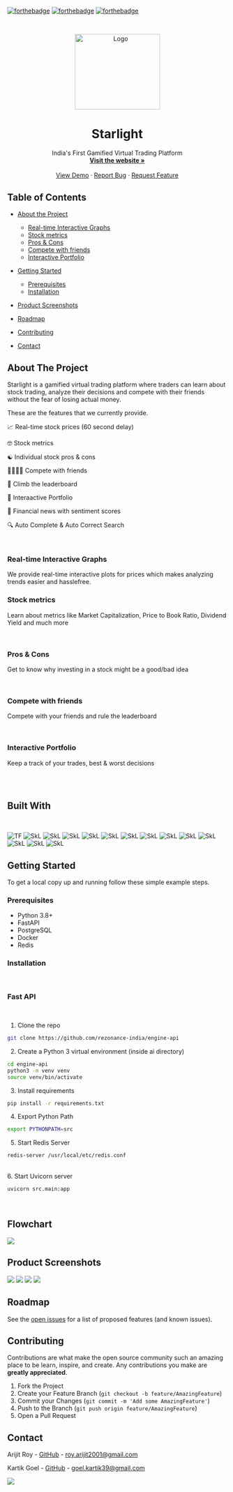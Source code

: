 <p align="center">

[![forthebadge](https://forthebadge.com/images/badges/built-with-love.svg)](https://forthebadge.com)
[![forthebadge](https://forthebadge.com/images/badges/for-you.svg)](https://forthebadge.com)
[![forthebadge](https://forthebadge.com/images/badges/open-source.svg)](https://forthebadge.com)


</p>

<!-- PROJECT LOGO -->
<br/>
<p align="center">
  <a href="https://rezonanceindia.tech/">
    <img src="STATIC/starlight-logo-transparentbg.png" alt="Logo" width="195" height="172.5">
  </a>

  <h1 align="center">Starlight</h1>
  <p align="center">
    India's First Gamified Virtual Trading Platform
    <br />
    <a href="https://aqua-client.vercel.app/h"><strong>Visit the website »</strong></a>
    <br />
    <br />
    <a href="https://aqua-client.vercel.app/">View Demo</a>
    ·
    <a href="https://github.com/0xCompyler/starlight-pisces/issues">Report Bug</a>
    ·
    <a href="https://github.com/0xCompyler/starlight-pisces/issues">Request Feature</a>
  </p>
</p>

</p>



<!-- TABLE OF CONTENTS -->
## Table of Contents

* [About the Project](#about-the-project)
  * [Real-time Interactive Graphs](#real-time-interactive-graphs)
  * [Stock metrics](#stock-metrics)
  * [Pros & Cons](#pros-&-cons)
  * [Compete with friends](#compete-with-friends)
  * [Interactive Portfolio](#interactive-portfolio)

* [Getting Started](#getting-started)
  * [Prerequisites](#prerequisites)
  * [Installation](#installation)
* [Product Screenshots](#Product-Screenshots)
* [Roadmap](#roadmap)
* [Contributing](#contributing)
* [Contact](#contact)




<!-- ABOUT THE PROJECT -->
## About The Project
Starlight is a gamified virtual trading platform where traders can learn about stock trading, analyze their decisions and compete with their friends without the fear of losing actual money. 

These are the features that we currently provide. 
<br/>

:chart_with_upwards_trend: Real-time stock prices (60 second delay)

:nerd_face: Stock metrics

:yin_yang: Individual stock pros & cons 

:family_woman_woman_boy_boy: Compete with friends

:1st_place_medal: Climb the leaderboard

:ledger: Interaactive Portfolio

:newspaper: Financial news with sentiment scores

:mag: Auto Complete & Auto Correct Search


<br />

### Real-time Interactive Graphs
We provide real-time interactive plots for prices which makes analyzing trends easier and hasslefree.

### Stock metrics
Learn about metrics like Market Capitalization, Price to Book Ratio, Dividend Yield and much more

<br />

### Pros & Cons
Get to know why investing in a stock might be a good/bad idea

<br />

### Compete with friends
Compete with your friends and rule the leaderboard

<br />

### Interactive Portfolio
Keep a track of your trades, best & worst decisions

<br />
<br />

## Built With

</br>
<p float = "left">

<img alt="TF" src="https://img.shields.io/badge/Azure-0089D6?style=for-the-badge&logo=microsoft-azure&logoColor=white"/>

<img alt="SkL" src="https://img.shields.io/badge/Plotly-3F4F75?style=for-the-badge&logo=plotly&logoColor=white"/>

<img alt="SkL" src="https://img.shields.io/badge/Redis-DC382D?style=for-the-badge&logo=redis&logoColor=white"/>

<img alt="SkL" src="https://img.shields.io/badge/PostgreSQL-4169E1?style=for-the-badge&logo=postgresql&logoColor=white"/>

<img alt="SkL" src="https://img.shields.io/badge/Socketio-010101?style=for-the-badge&logo=socket.io&logoColor=white"/>

<img alt="SkL" src="https://img.shields.io/badge/fastapi-009688?style=for-the-badge&logo=fastapi&logoColor=white"/>

<img alt="SkL" src="https://img.shields.io/badge/nginx-009639?style=for-the-badge&logo=nginx&logoColor=white"/>

<img alt="SkL" src="https://img.shields.io/badge/pytest-2496ED?style=for-the-badge&logo=docker&logoColor=white"/>

<img alt="SkL" src="https://img.shields.io/badge/github%20actions-2088FF?style=for-the-badge&logo=github-actions&logoColor=white"/>

<img alt="SkL" src="https://img.shields.io/badge/MongoDB-47A248?style=for-the-badge&logo=mongodb&logoColor=white"/>

<img alt="SkL" src="https://img.shields.io/badge/react-61DAFB?style=for-the-badge&logo=react&logoColor=white"/>

<img alt="SkL" src="https://img.shields.io/badge/express-000000?style=for-the-badge&logo=express&logoColor=white"/>

<img alt="SkL" src="https://img.shields.io/badge/tailwind%20css-06B6D4?style=for-the-badge&logo=tailwind%20css&logoColor=white"/>

<img alt="SkL" src="https://img.shields.io/badge/nodejs-339933?style=for-the-badge&logo=node.js&logoColor=white"/>



</p>


<!-- GETTING STARTED -->
## Getting Started

To get a local copy up and running follow these simple example steps.

### Prerequisites


* Python 3.8+
* FastAPI
* PostgreSQL
* Docker
* Redis


### Installation 

<br />

### Fast API
<br />

1. Clone the repo 
```sh
git clone https://github.com/rezonance-india/engine-api
```


2. Create a Python 3 virtual environment (inside ai directory)
```sh
cd engine-api
python3 -m venv venv
source venv/bin/activate
```

3. Install requirements
```sh
pip install -r requirements.txt
```

4. Export Python Path
```sh
export PYTHONPATH=src
```

5. Start Redis Server
```sh
redis-server /usr/local/etc/redis.conf
```

</br>
6. Start Uvicorn server

```sh
uvicorn src.main:app
```

<br />


<!-- USAGE EXAMPLES -->
## Flowchart


<img src = "STATIC/rezonance-api.png">


## Product Screenshots

<img src = "STATIC/dashboard.png">

<img src = "STATIC/plot.png">

<img src = "STATIC/news.png">

<img src = "STATIC/search.png">




<!-- ROADMAP -->
## Roadmap

See the [open issues](https://github.com/rezonance-india/engine-api/issues) for a list of proposed features (and known issues).


<!-- CONTRIBUTING -->
## Contributing

Contributions are what make the open source community such an amazing place to be learn, inspire, and create. Any contributions you make are **greatly appreciated**.

1. Fork the Project
2. Create your Feature Branch (`git checkout -b feature/AmazingFeature`)
3. Commit your Changes (`git commit -m 'Add some AmazingFeature'`)
4. Push to the Branch (`git push origin feature/AmazingFeature`)
5. Open a Pull Request





<!-- CONTACT -->
## Contact

Arijit Roy - [GitHub](https://github.com/radioactive11) - roy.arijit2001@gmail.com

Kartik Goel - [GitHub](https://github.com/kg-kartik) - goel.kartik39@gmail.com



<img src = "https://imgs.xkcd.com/comics/music_drm.png">


